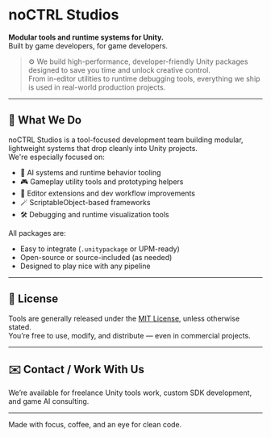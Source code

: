 # noCTRL Studios

**Modular tools and runtime systems for Unity.**\
Built by game developers, for game developers.

> ⚙️ We build high-performance, developer-friendly Unity packages designed to save you time and unlock creative control.\
> From in-editor utilities to runtime debugging tools, everything we ship is used in real-world production projects.

---

## 🔧 What We Do

noCTRL Studios is a tool-focused development team building modular, lightweight systems that drop cleanly into Unity projects.\
We're especially focused on:

- 🧠 AI systems and runtime behavior tooling
- 🎮 Gameplay utility tools and prototyping helpers
- 🧰 Editor extensions and dev workflow improvements
- 🪄 ScriptableObject-based frameworks
- 🛠️ Debugging and runtime visualization tools

All packages are:

- Easy to integrate (`.unitypackage` or UPM-ready)
- Open-source or source-included (as needed)
- Designed to play nice with any pipeline

---

## 📝 License

Tools are generally released under the [MIT License](./LICENSE), unless otherwise stated.\
You’re free to use, modify, and distribute — even in commercial projects.

---

## ✉️ Contact / Work With Us

We’re available for freelance Unity tools work, custom SDK development, and game AI consulting.

---

Made with focus, coffee, and an eye for clean code.
